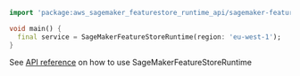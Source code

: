 ```dart
import 'package:aws_sagemaker_featurestore_runtime_api/sagemaker-featurestore-runtime-2020-07-01.dart';

void main() {
  final service = SageMakerFeatureStoreRuntime(region: 'eu-west-1');
}
```

See [API reference](https://pub.dev/documentation/aws_sagemaker_featurestore_runtime_api/latest/sagemaker-featurestore-runtime-2020-07-01/SageMakerFeatureStoreRuntime-class.html) on how to use SageMakerFeatureStoreRuntime

